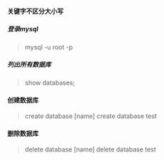 **关键字不区分大小写**

##### 登录mysql

> mysql -u root -p

##### 列出所有数据库

> show databases;

#### 创建数据库
> create database [name]
> create database test

#### 删除数据库
> delete database [name]
> delete database test
